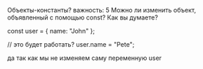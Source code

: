 Объекты-константы?
важность: 5
Можно ли изменить объект, объявленный с помощью const? Как вы думаете?

const user = {
  name: "John"
};

// это будет работать?
user.name = "Pete";

да так как мы не изменяем саму переменную user